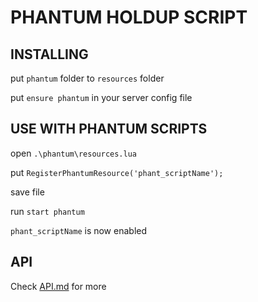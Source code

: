 # PHANTUM HOLDUP SCRIPT

## INSTALLING

put `phantum` folder to `resources` folder

put `ensure phantum` in your server config file


## USE WITH PHANTUM SCRIPTS

open `.\phantum\resources.lua`

put `RegisterPhantumResource('phant_scriptName');`

save file

run `start phantum`

`phant_scriptName` is now enabled

## API
Check [API.md](./API.md) for more